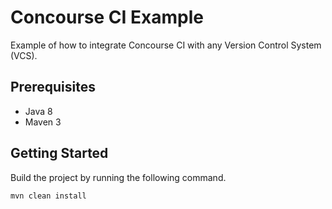 
# Concourse CI Example

Example of how to integrate Concourse CI with any Version Control System (VCS).

## Prerequisites

- Java 8
- Maven 3

## Getting Started

Build the project by running the following command.

```
mvn clean install
```